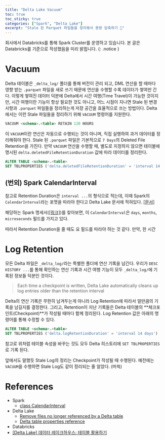 ```yaml
---
title: "Delta Lake Vacuum"
toc: true
toc_sticky: true
categories: ["Spark", "Delta Lake"]
excerpt: "Stale 된 Parquet 파일들을 정리해서 용량 압축하기 🧹"
---
```


회사에서 Databricks를 통해 Spark Cluster를 운영하고 있습니다. 본 글은 Databricks를 기준으로 작성했음을 미리 밝힙니다.
{: .notice }


# Vacuum

Delta 테이블은 `_delta_log/` 폴더를 통해 버전이 관리 되고, DML 연산을 할 때마다 영향 받는 `.parquet` 파일을 새로 쓰기 때문에 연산을 수행할 수록 데이터가 쌓여만 간다. 이렇게 쌓여진 데이터 덕분에 Delta에서 시간 여행(Time Travel)이 가능한 것이지만, 시간 여행이란 기능이 항상 필요한 것도 아니고, 어느 시점이 지나면 Stale 된 변경 사항과 `.parquet` 파일들을 정리하는게 저장 공간을 효율적으로 쓰는 방법이다. Delta에서는 이런 Stale 파일들을 정리하기 위해 `VACUUM` 명령어를 지원한다.

```sql
VACUUM <schema>.<table> RETAIN 120 HOURS
```

이 `VACUUM`이란 연산은 자동으로 수행되는 것이 아니며, 직접 실행하여 과거 데이터를 정리해줘야 한다. Stale 된 `.parquet` 파일은 기본적으로 `7 Days`의 Deleted File Retention을 가진다. 만약 `VACUUM` 연산을 수행할 때, 별도로 지정하지 않으면 테이블에 명시된 `delta.deletedFileRetentionDuration` 값에 따라 데이터를 정리한다.

```sql
ALTER TABLE <schema>.<table>
SET TBLPROPERTIES ('delta.deletedFileRetentionDuration' = 'interval 14 days')
```

## (번외) Spark CalendarInterval

참고로 Retention Duration은 `interval ...`의 형식으로 적는데, 이때 Spark의 `CalendarInterval`라는 포맷을 따라야 한다고 Delta Lake 문서에 적혀있다. [[문서]](https://docs.delta.io/latest/table-properties.html)

해당하는 Spark 명세서([[링크]](https://spark.apache.org/docs/latest/api/java/org/apache/spark/unsafe/types/CalendarInterval.html))를 찾아보면, 이 `CalendarInterval`은 `days`, `months`, `microseconds` 필드를 가지고 있다.

따라서 Retention Duration을 줄 때도 요 필드를 따라야 하는 것 같다. 만약, 한 시간


# Log Retention

모든 Delta 파일은 `_delta_log/`라는 특별한 폴더에 연산 기록을 남긴다. 우리가 `DESC HISTORY ...`를 통해 확인하는 연산 기록과 시간 여행 기능이 모두 `_delta_log/`에 기록된 정보들 덕분인 것이다.

> Each time a checkpoint is written, Delta Lake automatically cleans up log entries older than the retention interval

Delta의 연산 기록은 무한히 남겨두는게 아니라 Log Retention에 따라서 얼만큼의 기록을 남길지를 결정한다. 그리고, Retention이 지난 기록들은 Delta 테이블의 **체크포인트(Checkpoint)**가 작성될 때마다 함께 정리된다. Log Retention 값은 아래의 명령어를 통해 수정할 수 있다.

```sql
ALTER TABLE <schema>.<table>
SET TBLPROPERTIES ('delta.logRetentionDuration' = 'interval 14 days')
```

참고로 위처럼 테이블 속성을 바꾸는 것도 모두 Delta 히스토리에 `SET TBLPROPERTIES`로 기록 된다.

앞에서도 말했듯 Stale Log의 정리는 Checkpoint가 작성될 때 수행된다. 예전에는 `VACUUM`을 수행하면 Stale Log도 같이 정리되는 줄 알았다. (머쓱)


# References

- Spark
  - [class CalendarInterval](https://spark.apache.org/docs/latest/api/java/org/apache/spark/unsafe/types/CalendarInterval.html)
- Delta Lake
  - [Remove files no longer referenced by a Delta table](https://docs.delta.io/latest/delta-utility.html#remove-files-no-longer-referenced-by-a-delta-table)
  - [Delta table properties reference](https://docs.delta.io/latest/table-properties.html)
- Databricks
- [[Delta Lake] 데이터 레이크하우스: 테이블 활용하기](https://data-engineer-tech.tistory.com/55)
